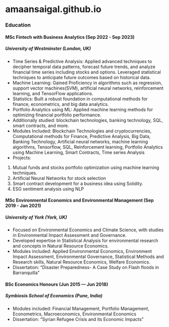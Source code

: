 # amaansaigal.github.io

### Education
#### MSc Fintech with Business Analytics (Sep 2022 - Sep 2023)
##### University of Westminster (London, UK)

- Time Series & Predictive Analysis: Applied advanced techniques to decipher temporal data patterns, forecast future trends, and analyze 
  financial time series including stocks and options. Leveraged statistical techniques to anticipate future outcomes based on historical 
  data.
- Machine Learning: Gained Proficiency in algorithms such as regression, support vector machines(SVM), artificial neural networks, 
  reinforcement learning, and TensorFlow applications.
- Statistics: Built a robust foundation in computational methods for finance, econometrics, and big data analytics.
- Portfolio Analytics using ML: Applied machine learning methods for optimizing financial portfolio performance.
- Additionally studied: blockchain technologies, banking technology, SQL, smart contracts, and more.
- Modules Included: Blockchain Technologies and cryptocurrencies, Computational methods for Finance, Predictive Analysis, Big Data, Banking 
  Technology, Artificial neural networks, machine learning algorithms, Tensorflow, SQL, Reinforcement learning, Portfolio Analytics 
  using Machine Learning, Smart Contracts, Time series Analysis
- Projects:
1) Mutual funds and stocks portfolio optimization using machine learning techniques.
2) Artificial Neural Networks for stock selection
3) Smart contract development for a business idea using Solidity.
4) ESG sentiment analysis using NLP

#### MSc Environmental Economics and Environmental Management (Sep 2019 - Jan 2021)
##### University of York (York, UK)

- Focused on Environmental Economics and Climate Science, with studies in Environmental Impact Assessment and Governance.
- Developed expertise in Statistical Analysis for environmental research and concepts in Natural Resource Economics.
- Modules included: Applied Environmental Economics, Environment Impact Assessment, Environmental Governance, Statistical Methods and       
  Research skills, Natural Resource Economics, Welfare Economics.
- Dissertation: “Disaster Preparedness- A Case Study on Flash floods in Barranquilla”

#### BSc Economics Honours (Jun 2015 — Jun 2018)
##### Symbiosis School of Economics (Pune, India)

- Modules included: Financial Management, Portfolio Management, Econometrics, Macroeconomics, Environmental Economics 
- Dissertation: “Syrian Refugee Crisis and its Economic Impacts”
